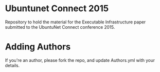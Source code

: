 Ubuntunet Connect 2015
======================

Repository to hold the material for the Executable Infrastructure paper submitted to the UbuntuNet Connect conference 2015.

Adding Authors
============

If you're an author, please fork the repo, and update Authors.yml with your details.
